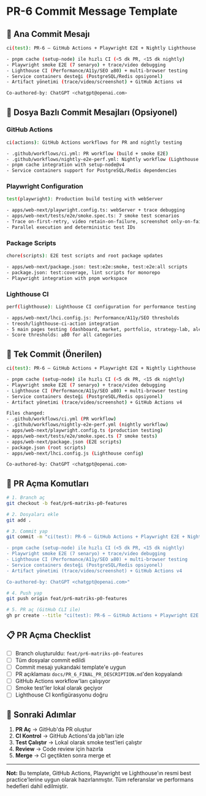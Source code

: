 # PR-6 Commit Message Template

## 🚀 Ana Commit Mesajı

```bash
ci(test): PR-6 — GitHub Actions + Playwright E2E + Nightly Lighthouse

- pnpm cache (setup-node) ile hızlı CI (<5 dk PR, <15 dk nightly)
- Playwright smoke E2E (7 senaryo) + trace/video debugging
- Lighthouse CI (Performance/A11y/SEO ≥80) + multi-browser testing
- Service containers desteği (PostgreSQL/Redis opsiyonel)
- Artifact yönetimi (trace/video/screenshot) + GitHub Actions v4

Co-authored-by: ChatGPT <chatgpt@openai.com>
```

## 📁 Dosya Bazlı Commit Mesajları (Opsiyonel)

### GitHub Actions
```bash
ci(actions): GitHub Actions workflows for PR and nightly testing

- .github/workflows/ci.yml: PR workflow (build + smoke E2E)
- .github/workflows/nightly-e2e-perf.yml: Nightly workflow (Lighthouse + multi-browser)
- pnpm cache integration with setup-node@v4
- Service containers support for PostgreSQL/Redis dependencies
```

### Playwright Configuration
```bash
test(playwright): Production build testing with webServer

- apps/web-next/playwright.config.ts: webServer + trace debugging
- apps/web-next/tests/e2e/smoke.spec.ts: 7 smoke test scenarios
- Trace on-first-retry, video retain-on-failure, screenshot only-on-failure
- Parallel execution and deterministic test IDs
```

### Package Scripts
```bash
chore(scripts): E2E test scripts and root package updates

- apps/web-next/package.json: test:e2e:smoke, test:e2e:all scripts
- package.json: test:coverage, lint scripts for monorepo
- Playwright integration with pnpm workspace
```

### Lighthouse CI
```bash
perf(lighthouse): Lighthouse CI configuration for performance testing

- apps/web-next/lhci.config.js: Performance/A11y/SEO thresholds
- treosh/lighthouse-ci-action integration
- 5 main pages testing (dashboard, market, portfolio, strategy-lab, alerts)
- Score thresholds: ≥80 for all categories
```

## 🎯 Tek Commit (Önerilen)

```bash
ci(test): PR-6 — GitHub Actions + Playwright E2E + Nightly Lighthouse

- pnpm cache (setup-node) ile hızlı CI (<5 dk PR, <15 dk nightly)
- Playwright smoke E2E (7 senaryo) + trace/video debugging
- Lighthouse CI (Performance/A11y/SEO ≥80) + multi-browser testing
- Service containers desteği (PostgreSQL/Redis opsiyonel)
- Artifact yönetimi (trace/video/screenshot) + GitHub Actions v4

Files changed:
- .github/workflows/ci.yml (PR workflow)
- .github/workflows/nightly-e2e-perf.yml (nightly workflow)
- apps/web-next/playwright.config.ts (production testing)
- apps/web-next/tests/e2e/smoke.spec.ts (7 smoke tests)
- apps/web-next/package.json (E2E scripts)
- package.json (root scripts)
- apps/web-next/lhci.config.js (Lighthouse config)

Co-authored-by: ChatGPT <chatgpt@openai.com>
```

## 🔧 PR Açma Komutları

```bash
# 1. Branch aç
git checkout -b feat/pr6-matriks-p0-features

# 2. Dosyaları ekle
git add .

# 3. Commit yap
git commit -m "ci(test): PR-6 — GitHub Actions + Playwright E2E + Nightly Lighthouse

- pnpm cache (setup-node) ile hızlı CI (<5 dk PR, <15 dk nightly)
- Playwright smoke E2E (7 senaryo) + trace/video debugging
- Lighthouse CI (Performance/A11y/SEO ≥80) + multi-browser testing
- Service containers desteği (PostgreSQL/Redis opsiyonel)
- Artifact yönetimi (trace/video/screenshot) + GitHub Actions v4

Co-authored-by: ChatGPT <chatgpt@openai.com>"

# 4. Push yap
git push origin feat/pr6-matriks-p0-features

# 5. PR aç (GitHub CLI ile)
gh pr create --title "ci(test): PR-6 — GitHub Actions + Playwright E2E + Nightly Lighthouse" --body-file docs/PR_6_FINAL_PR_DESCRIPTION.md
```

## 📋 PR Açma Checklist

- [ ] Branch oluşturuldu: `feat/pr6-matriks-p0-features`
- [ ] Tüm dosyalar commit edildi
- [ ] Commit mesajı yukarıdaki template'e uygun
- [ ] PR açıklaması `docs/PR_6_FINAL_PR_DESCRIPTION.md`'den kopyalandı
- [ ] GitHub Actions workflow'ları çalışıyor
- [ ] Smoke test'ler lokal olarak geçiyor
- [ ] Lighthouse CI konfigürasyonu doğru

## 🎯 Sonraki Adımlar

1. **PR Aç** → GitHub'da PR oluştur
2. **CI Kontrol** → GitHub Actions'da job'ları izle
3. **Test Çalıştır** → Lokal olarak smoke test'leri çalıştır
4. **Review** → Code review için hazırla
5. **Merge** → CI geçtikten sonra merge et

---

**Not:** Bu template, GitHub Actions, Playwright ve Lighthouse'ın resmi best practice'lerine uygun olarak hazırlanmıştır. Tüm referanslar ve performans hedefleri dahil edilmiştir.

